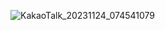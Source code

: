 ![KakaoTalk_20231124_074541079](https://github.com/jookbooin/telegram_bot/assets/94632156/7de370d2-dc27-48e5-ae08-688ed157a41e)
